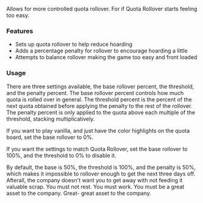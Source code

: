 Allows for more controlled quota rollover. For if Quota Rollover starts feeling too easy.

### Features
- Sets up quota rollover to help reduce hoarding
- Adds a percentage penalty for rollover to encourage hoarding a little
- Attempts to balance rollover making the game too easy and front loaded

### Usage
There are three settings available, the base rollover percent, the threshold, and the penalty percent.
The base rollover percent controls how much quota is rolled over in general.
The threshold percent is the percent of the next quota obtained before applying the penalty to the rest of the rollover.
The penalty percent is only applied to the quota above each multiple of the threshold, stacking multiplicatively.

If you want to play vanilla, and just have the color highlights on the quota board, set the base rollover to 0%.

If you want the settings to match Quota Rollover, set the base rollover to 100%, and the threshold to 0% to disable it.

By default, the base is 50%, the threshold is 100%, and the penalty is 50%, which makes it impossible to rollover enough to get the next three days off.
Afterall, the company doesn't want you to get away with not feeding it valuable scrap.
You must not rest.
You must work.
You must be a great asset to the company.
Great- great asset to the company.